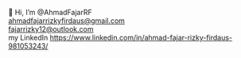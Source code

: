 👋 Hi, I’m @AhmadFajarRF<br/>
ahmadfajarrizkyfirdaus@gmail.com<br/>
fajarrizky12@outlook.com<br/>
my LinkedIn https://www.linkedin.com/in/ahmad-fajar-rizky-firdaus-981053243/
<!---
AhmadFajarRF/AhmadFajarRF is a ✨ special ✨ repository because its `README.md` (this file) appears on your GitHub profile.
You can click the Preview link to take a look at your changes.
--->
